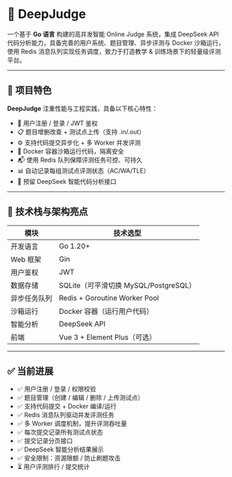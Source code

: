# 🚀 DeepJudge

一个基于 **Go 语言** 构建的高并发智能 Online Judge 系统，集成 DeepSeek API 代码分析能力，具备完善的用户系统、题目管理、异步评测与 Docker 沙箱运行，使用 Redis 消息队列实现任务调度，致力于打造教学 & 训练场景下的轻量级评测平台。

---

## 🧠 项目特色

**DeepJudge** 注重性能与工程实践，具备以下核心特性：

- 👤 用户注册 / 登录 / JWT 鉴权
- 📋 题目增删改查 + 测试点上传（支持 .in/.out）
- ⚙️ 支持代码提交异步化 + 多 Worker 并发评测
- 🐳 Docker 容器沙箱运行代码，隔离安全
- 📬 使用 Redis 队列保障评测任务可控、可持久
- 📊 自动记录每组测试点评测状态（AC/WA/TLE）
- 🤖 预留 DeepSeek 智能代码分析接口

---

## 🔧 技术栈与架构亮点

| 模块         | 技术选型                              |
| ------------ | ------------------------------------- |
| 开发语言     | Go 1.20+                              |
| Web 框架     | Gin                                   |
| 用户鉴权     | JWT                                   |
| 数据存储     | SQLite（可平滑切换 MySQL/PostgreSQL） |
| 异步任务队列 | Redis + Goroutine Worker Pool         |
| 沙箱运行     | Docker 容器（运行用户代码）           |
| 智能分析     | DeepSeek API                          |
| 前端         | Vue 3 + Element Plus（可选）          |

---

## ✅ 当前进展

- ✅ 用户注册 / 登录 / 权限校验
- ✅ 题目管理（创建 / 编辑 / 删除 / 上传测试点）
- ✅ 支持代码提交 + Docker 编译/运行
- ✅ Redis 消息队列驱动并发评测任务
- ✅ 多 Worker 调度机制，提升评测吞吐量
- ✅ 每次提交记录所有测试点状态
- ✅ 提交记录分页接口
- ✅ DeepSeek 智能分析结果展示
- ✅ 安全限制：资源限额 / 防止刷题攻击
- ⏳ 用户评测排行 / 提交统计
